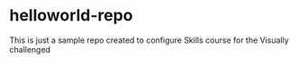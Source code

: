 # helloworld-repo
This is just a sample repo created to configure Skills course for the Visually challenged
